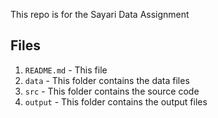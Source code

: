 This repo is for the Sayari Data Assignment
<!-- Explain each file in the repo-->
## Files
1. `README.md` - This file
2. `data` - This folder contains the data files
3. `src` - This folder contains the source code
4. `output` - This folder contains the output files

